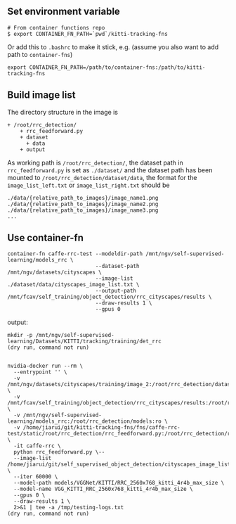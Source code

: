 ## Set environment variable

```
# From container functions repo
$ export CONTAINER_FN_PATH=`pwd`/kitti-tracking-fns
```

Or add this to `.bashrc` to make it stick, e.g. (assume you also want to add path to `container-fns`)

```
export CONTAINER_FN_PATH=/path/to/container-fns:/path/to/kitti-tracking-fns
```

## Build image list
The directory structure in the image is
```
+ /root/rrc_detection/
    + rrc_feedforward.py
    + dataset
      + data
    + output
```

As working path is `/root/rrc_detection/`, the dataset path in `rrc_feedforward.py` is set as `./dataset/` and the dataset path has been mounted to `/root/rrc_detection/dataset/data`, the format for the `image_list_left.txt` or `image_list_right.txt` should be

```
./data/{relative_path_to_images}/image_name1.png
./data/{relative_path_to_images}/image_name2.png
./data/{relative_path_to_images}/image_name3.png
...
```

## Use container-fn

```
container-fn caffe-rrc-test --modeldir-path /mnt/ngv/self-supervised-learning/models_rrc \
                            --dataset-path /mnt/ngv/datasets/cityscapes \
                            --image-list ./dataset/data/cityscapes_image_list.txt \
                            --output-path /mnt/fcav/self_training/object_detection/rrc_cityscapes/results \
                            --draw-results 1 \
                            --gpus 0
```

output:

```
mkdir -p /mnt/ngv/self-supervised-learning/Datasets/KITTI/tracking/training/det_rrc
(dry run, command not run)


nvidia-docker run --rm \
  --entrypoint '' \
  -v /mnt/ngv/datasets/cityscapes/training/image_2:/root/rrc_detection/dataset/data:ro \
  -v /mnt/fcav/self_training/object_detection/rrc_cityscapes/results:/root/rrc_detection/output \
  -v /mnt/ngv/self-supervised-learning/models_rrc:/root/rrc_detection/models:ro \
  -v /home/jiarui/git/kitti-tracking-fns/fns/caffe-rrc-test/static/root/rrc_detection/rrc_feedforward.py:/root/rrc_detection/rrc_feedforward.py:ro \
  -it caffe-rrc \
  python rrc_feedforward.py \--
  --image-list /home/jiarui/git/self_supervised_object_detection/cityscapes_image_list.txt \
  --iter 60000 \
  --model-path models/VGGNet/KITTI/RRC_2560x768_kitti_4r4b_max_size \
  --model-name VGG_KITTI_RRC_2560x768_kitti_4r4b_max_size \
  --gpus 0 \
  --draw-results 1 \
  2>&1 | tee -a /tmp/testing-logs.txt
(dry run, command not run)
```
